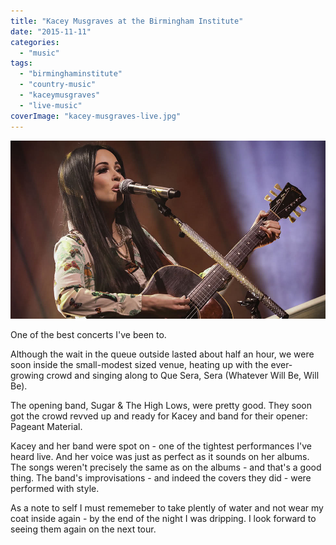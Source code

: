 ```yaml
---
title: "Kacey Musgraves at the Birmingham Institute"
date: "2015-11-11"
categories: 
  - "music"
tags: 
  - "birminghaminstitute"
  - "country-music"
  - "kaceymusgraves"
  - "live-music"
coverImage: "kacey-musgraves-live.jpg"
---
```


[![](images/kacey-musgraves-live.jpg)](https://davidpeach.co.uk/wp-content/uploads/2015/11/kacey-musgraves-live.jpg)

One of the best concerts I've been to.

Although the wait in the queue outside lasted about half an hour, we were soon inside the small-modest sized venue, heating up with the ever-growing crowd and singing along to Que Sera, Sera (Whatever Will Be, Will Be).

The opening band, Sugar & The High Lows, were pretty good. They soon got the crowd revved up and ready for Kacey and band for their opener: Pageant Material.

Kacey and her band were spot on - one of the tightest performances I've heard live. And her voice was just as perfect as it sounds on her albums. The songs weren't precisely the same as on the albums - and that's a good thing. The band's improvisations - and indeed the covers they did - were performed with style.

As a note to self I must rememeber to take plently of water and not wear my coat inside again - by the end of the night I was dripping. I look forward to seeing them again on the next tour.
